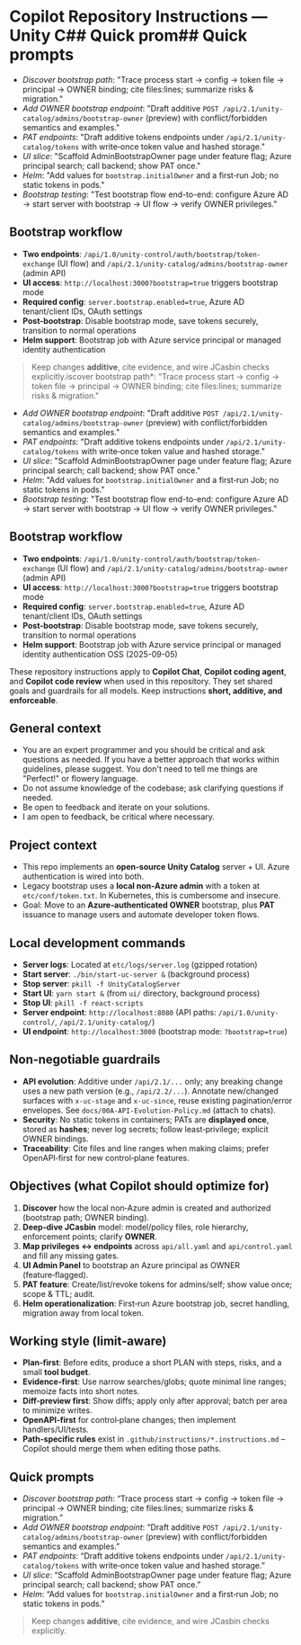 # Copilot Repository Instructions — Unity C## Quick prom## Quick prompts
- *Discover bootstrap path*: "Trace process start → config → token file → principal → OWNER binding; cite files:lines; summarize risks & migration."
- *Add OWNER bootstrap endpoint*: "Draft additive `POST /api/2.1/unity-catalog/admins/bootstrap-owner` (preview) with conflict/forbidden semantics and examples."
- *PAT endpoints*: "Draft additive tokens endpoints under `/api/2.1/unity-catalog/tokens` with write‑once token value and hashed storage."
- *UI slice*: "Scaffold AdminBootstrapOwner page under feature flag; Azure principal search; call backend; show PAT once."
- *Helm*: "Add values for `bootstrap.initialOwner` and a first‑run Job; no static tokens in pods."
- *Bootstrap testing*: "Test bootstrap flow end-to-end: configure Azure AD → start server with bootstrap → UI flow → verify OWNER privileges."

## Bootstrap workflow
- **Two endpoints**: `/api/1.0/unity-control/auth/bootstrap/token-exchange` (UI flow) and `/api/2.1/unity-catalog/admins/bootstrap-owner` (admin API)
- **UI access**: `http://localhost:3000?bootstrap=true` triggers bootstrap mode
- **Required config**: `server.bootstrap.enabled=true`, Azure AD tenant/client IDs, OAuth settings
- **Post-bootstrap**: Disable bootstrap mode, save tokens securely, transition to normal operations
- **Helm support**: Bootstrap job with Azure service principal or managed identity authentication

> Keep changes **additive**, cite evidence, and wire JCasbin checks explicitly.iscover bootstrap path*: "Trace process start → config → token file → principal → OWNER binding; cite files:lines; summarize risks & migration."
- *Add OWNER bootstrap endpoint*: "Draft additive `POST /api/2.1/unity-catalog/admins/bootstrap-owner` (preview) with conflict/forbidden semantics and examples."
- *PAT endpoints*: "Draft additive tokens endpoints under `/api/2.1/unity-catalog/tokens` with write‑once token value and hashed storage."
- *UI slice*: "Scaffold AdminBootstrapOwner page under feature flag; Azure principal search; call backend; show PAT once."
- *Helm*: "Add values for `bootstrap.initialOwner` and a first‑run Job; no static tokens in pods."
- *Bootstrap testing*: "Test bootstrap flow end-to-end: configure Azure AD → start server with bootstrap → UI flow → verify OWNER privileges."

## Bootstrap workflow
- **Two endpoints**: `/api/1.0/unity-control/auth/bootstrap/token-exchange` (UI flow) and `/api/2.1/unity-catalog/admins/bootstrap-owner` (admin API)
- **UI access**: `http://localhost:3000?bootstrap=true` triggers bootstrap mode
- **Required config**: `server.bootstrap.enabled=true`, Azure AD tenant/client IDs, OAuth settings
- **Post-bootstrap**: Disable bootstrap mode, save tokens securely, transition to normal operations
- **Helm support**: Bootstrap job with Azure service principal or managed identity authentication OSS (2025-09-05)

These repository instructions apply to **Copilot Chat**, **Copilot coding agent**, and **Copilot code review** when used in this repository. They set shared goals and guardrails for all models. Keep instructions **short, additive, and enforceable**.
## General context
- You are an expert programmer and you should be critical and ask questions as needed. If you have a better approach that works within guidelines, please suggest. You don't need to tell me things are "Perfect!" or flowery language.
- Do not assume knowledge of the codebase; ask clarifying questions if needed.
- Be open to feedback and iterate on your solutions.
- I am open to feedback, be critical where necessary.

## Project context
- This repo implements an **open‑source Unity Catalog** server + UI. Azure authentication is wired into both.
- Legacy bootstrap uses a **local non‑Azure admin** with a token at `etc/conf/token.txt`. In Kubernetes, this is cumbersome and insecure.
- Goal: Move to an **Azure‑authenticated OWNER** bootstrap, plus **PAT** issuance to manage users and automate developer token flows.

## Local development commands
- **Server logs**: Located at `etc/logs/server.log` (gzipped rotation)
- **Start server**: `./bin/start-uc-server &` (background process)
- **Stop server**: `pkill -f UnityCatalogServer`
- **Start UI**: `yarn start &` (from `ui/` directory, background process)
- **Stop UI**: `pkill -f react-scripts`
- **Server endpoint**: `http://localhost:8080` (API paths: `/api/1.0/unity-control/`, `/api/2.1/unity-catalog/`)
- **UI endpoint**: `http://localhost:3000` (bootstrap mode: `?bootstrap=true`)

## Non‑negotiable guardrails
- **API evolution**: Additive under `/api/2.1/...` only; any breaking change uses a new path version (e.g., `/api/2.2/...`). Annotate new/changed surfaces with `x-uc-stage` and `x-uc-since`, reuse existing pagination/error envelopes. See `docs/00A-API-Evolution-Policy.md` (attach to chats). 
- **Security**: No static tokens in containers; PATs are **displayed once**, stored as **hashes**; never log secrets; follow least‑privilege; explicit OWNER bindings.
- **Traceability**: Cite files and line ranges when making claims; prefer OpenAPI‑first for new control‑plane features.

## Objectives (what Copilot should optimize for)
1) **Discover** how the local non‑Azure admin is created and authorized (bootstrap path; OWNER binding).
2) **Deep‑dive JCasbin** model: model/policy files, role hierarchy, enforcement points; clarify **OWNER**.
3) **Map privileges ↔ endpoints** across `api/all.yaml` and `api/control.yaml` and fill any missing gates.
4) **UI Admin Panel** to bootstrap an Azure principal as OWNER (feature‑flagged).
5) **PAT feature**: Create/list/revoke tokens for admins/self; show value once; scope & TTL; audit.
6) **Helm operationalization**: First‑run Azure bootstrap job, secret handling, migration away from local token.

## Working style (limit‑aware)
- **Plan‑first**: Before edits, produce a short PLAN with steps, risks, and a small **tool budget**.
- **Evidence‑first**: Use narrow searches/globs; quote minimal line ranges; memoize facts into short notes.
- **Diff‑preview first**: Show diffs; apply only after approval; batch per area to minimize writes.
- **OpenAPI‑first** for control‑plane changes; then implement handlers/UI/tests.
- **Path‑specific rules** exist in `.github/instructions/*.instructions.md` – Copilot should merge them when editing those paths.

## Quick prompts
- *Discover bootstrap path*: “Trace process start → config → token file → principal → OWNER binding; cite files:lines; summarize risks & migration.”
- *Add OWNER bootstrap endpoint*: “Draft additive `POST /api/2.1/unity-catalog/admins/bootstrap-owner` (preview) with conflict/forbidden semantics and examples.”
- *PAT endpoints*: “Draft additive tokens endpoints under `/api/2.1/unity-catalog/tokens` with write‑once token value and hashed storage.”
- *UI slice*: “Scaffold AdminBootstrapOwner page under feature flag; Azure principal search; call backend; show PAT once.”
- *Helm*: “Add values for `bootstrap.initialOwner` and a first‑run Job; no static tokens in pods.”

> Keep changes **additive**, cite evidence, and wire JCasbin checks explicitly.
